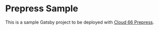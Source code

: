 # Prepress Sample

This is a sample Gatsby project to be deployed with [Cloud 66 Prepress](https://cloud66.com/frameworks/static-sites).

